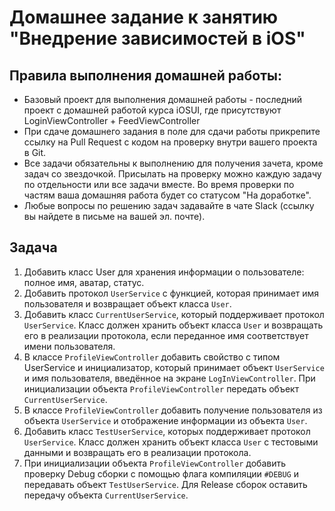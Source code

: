 # Домашнее задание к занятию "Внедрение зависимостей в iOS"

## Правила выполнения домашней работы:

* Базовый проект для выполнения домашней работы - последний проект с домашней работой курса iOSUI, где присутствуют LoginViewController + FeedViewController
* При сдаче домашнего задания в поле для сдачи работы прикрепите ссылку на Pull Request с кодом на проверку внутри вашего проекта в Git.
* Все задачи обязательны к выполнению для получения зачета, кроме задач со звездочкой. Присылать на проверку можно каждую задачу по отдельности или все задачи вместе. Во время проверки по частям ваша домашняя работа будет со статусом "На доработке".
* Любые вопросы по решению задач задавайте в чате Slack (ссылку вы найдете в письме на вашей эл. почте).

## Задача

1. Добавить класс User для хранения информации о пользователе: полное имя, аватар, статус.
2. Добавить протокол `UserService` с функцией, которая принимает имя пользователя и возвращает объект класса `User`.
3. Добавить класс `CurrentUserService`, который поддерживает протокол `UserService`. Класс должен хранить объект класса `User` и возвращать его в реализации протокола, если переданное имя соответствует имени пользователя.
4. В классе `ProfileViewController` добавить свойство с типом UserService и инициализатор, который принимает объект `UserService` и имя пользователя, введённое на экране `LogInViewController`. При инициализации объекта `ProfileViewController` передать объект `CurrentUserService`.
5. В классе `ProfileViewController` добавить получение пользователя из объекта `UserService` и отображение информации из объекта `User`.
6. Добавить класс `TestUserService`, которых поддерживает протокол `UserService`. Класс должен хранить объект класса `User` с тестовыми данными и возвращать его в реализации протокола.
7. При инициализации объекта `ProfileViewController` добавить проверку Debug сборки с помощью флага компиляции `#DEBUG` и передавать объект `TestUserService`. Для Release сборок оставить передачу объекта `CurrentUserService`.
